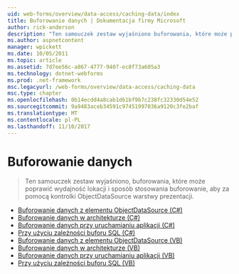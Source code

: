 ```yaml
---
uid: web-forms/overview/data-access/caching-data/index
title: Buforowanie danych | Dokumentacja firmy Microsoft
author: rick-anderson
description: "Ten samouczek zestaw wyjaśniono buforowania, które może poprawić wydajność lokacji i sposób stosowania buforowania do warstwy prezentacji za pomocą kontrolki ObjectDataSource..."
ms.author: aspnetcontent
manager: wpickett
ms.date: 10/05/2011
ms.topic: article
ms.assetid: 7d7ee56c-a867-4777-9407-ec8f73a605a3
ms.technology: dotnet-webforms
ms.prod: .net-framework
msc.legacyurl: /web-forms/overview/data-access/caching-data
msc.type: chapter
ms.openlocfilehash: 0b14ecdd4a8cab1d61bf9b7c238fc32330d54e52
ms.sourcegitcommit: 9a9483aceb34591c97451997036a9120c3fe2baf
ms.translationtype: MT
ms.contentlocale: pl-PL
ms.lasthandoff: 11/10/2017
---
```

<a name="caching-data"></a>Buforowanie danych
====================
> Ten samouczek zestaw wyjaśniono, buforowania, które może poprawić wydajność lokacji i sposób stosowania buforowanie, aby za pomocą kontrolki ObjectDataSource warstwy prezentacji.


- [Buforowanie danych z elementu ObjectDataSource (C#)](caching-data-with-the-objectdatasource-cs.md)
- [Buforowanie danych w architekturze (C#)](caching-data-in-the-architecture-cs.md)
- [Buforowanie danych przy uruchamianiu aplikacji (C#)](caching-data-at-application-startup-cs.md)
- [Przy użyciu zależności buforu SQL (C#)](using-sql-cache-dependencies-cs.md)
- [Buforowanie danych z elementu ObjectDataSource (VB)](caching-data-with-the-objectdatasource-vb.md)
- [Buforowanie danych w architekturze (VB)](caching-data-in-the-architecture-vb.md)
- [Buforowanie danych przy uruchamianiu aplikacji (VB)](caching-data-at-application-startup-vb.md)
- [Przy użyciu zależności buforu SQL (VB)](using-sql-cache-dependencies-vb.md)
